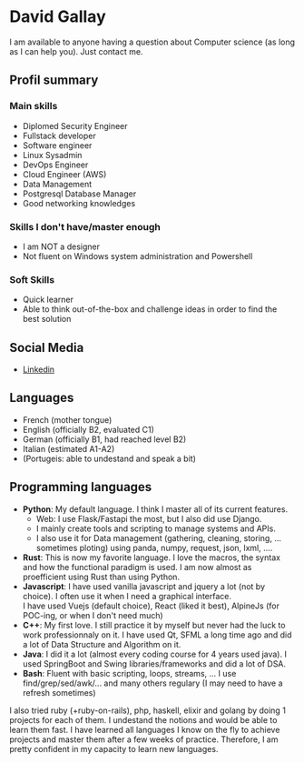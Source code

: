 # David Gallay

I am available to anyone having a question about Computer science (as long as I can help you). Just contact me.

## Profil summary
### Main skills
* Diplomed Security Engineer
* Fullstack developer
* Software engineer
* Linux Sysadmin
* DevOps Engineer
* Cloud Engineer (AWS)
* Data Management
* Postgresql Database Manager
* Good networking knowledges

### Skills I don't have/master enough
* I am NOT a designer
* Not fluent on Windows system administration and Powershell

### Soft Skills
* Quick learner
* Able to think out-of-the-box and challenge ideas in order to find the best solution


## Social Media
* [Linkedin](https://www.linkedin.com/in/david-gallay-4244bb1a7/)


## Languages
* French (mother tongue)
* English (officially B2, evaluated C1)
* German (officially B1, had reached level B2)
* Italian (estimated A1-A2)
* (Portugeis: able to undestand and speak a bit)


## Programming languages
* **Python**: My default language. I think I master all of its current features.
  * Web: I use Flask/Fastapi the most, but I also did use Django.
  * I mainly create tools and scripting to manage systems and APIs.
  * I also use it for Data management (gathering, cleaning, storing, ... sometimes ploting) using panda, numpy, request, json, lxml, ....
* **Rust**: This is now my favorite language. I love the macros, the syntax and how the functional paradigm is used. I am now almost as proefficient using Rust than using Python.
* **Javascript**: I have used vanilla javascript and jquery a lot (not by choice). I often use it when I need a graphical interface.  
  I have used Vuejs (default choice), React (liked it best), AlpineJs (for POC-ing, or when I don't need much)
* **C++**: My first love. I still practice it by myself but never had the luck to work professionnaly on it.
  I have used Qt, SFML a long time ago and did a lot of Data Structure and Algorithm on it.
* **Java**: I did it a lot (almost every coding course for 4 years used java). I used SpringBoot and Swing libraries/frameworks and did a lot of DSA.
* **Bash**: Fluent with basic scripting, loops, streams, ... I use find/grep/sed/awk/... and many others regulary (I may need to have a refresh sometimes)


I also tried ruby (+ruby-on-rails), php, haskell, elixir and golang by doing 1 projects for each of them. I undestand the notions and would be able to learn them fast.
I have learned all languages I know on the fly to achieve projects and master them after a few weeks of practice. Therefore, I am pretty confident in my capacity to learn new languages.


